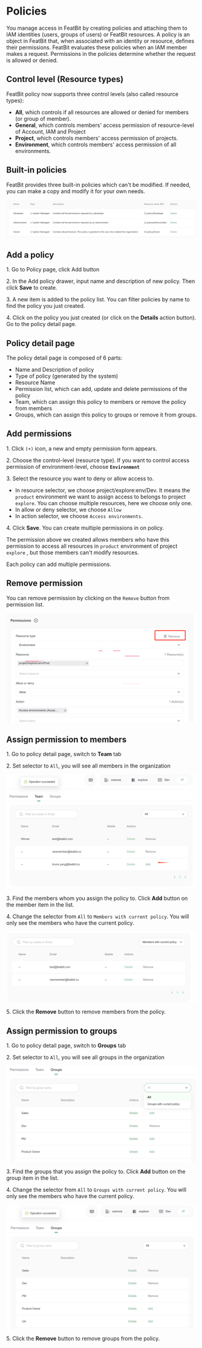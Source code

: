 # Policies

You manage access in FeatBit by creating policies and attaching them to IAM identities (users, groups of users) or FeatBit resources. A policy is an object in FeatBit that, when associated with an identity or resource, defines their permissions. FeatBit evaluates these policies when an IAM member makes a request. Permissions in the policies determine whether the request is allowed or denied.

## Control level (Resource types)

FeatBit policy now supports three control levels (also called resource types):

* **All**, which controls if all resources are allowed or denied for members (or group of member).
* **General**, which controls members' access permission of resource-level of Account, IAM and Project
* **Project**, which controls members' access permission of projects.
* **Environment**, which controls members' access permission of all environments.

## Built-in policies

FeatBit provides three built-in policies which can't be modified. If needed, you can make a copy and modify it for your own needs.

![](../iam/assets/policies/001.webp)

## Add a policy

1\. Go to Policy page, click Add button

2\. In the Add policy drawer, input name and description of new policy. Then click **Save** to create.

3\. A new item is added to the policy list. You can filter policies by name to find the policy you just created.

4\. Click on the policy you just created (or click on the **Details** action button). Go to the policy detail page.

## Policy detail page

The policy detail page is composed of 6 parts:

* Name and Description of policy
* Type of policy (generated by the system)
* Resource Name
* Permission list, which can add, update and delete permissions of the policy
* Team, which can assign this policy to members or remove the policy from members
* Groups, which can assign this policy to groups or remove it from groups.

## Add permissions

1\. Click `(+)` icon, a new and empty permission form appears.

2\. Choose the control-level (resource type). If you want to control access permission of environment-level, choose **`Environment`**

3\. Select the resource you want to deny or allow access to.

* In resource selector, we choose project/explore:env/Dev. It means the `product` environment we want to assign access to belongs to project `explore`. You can choose multiple resources, here we choose only one.
* In allow or deny selector, we choose `Allow`
* In action selector, we choose `Access environments`.

4\. Click **Save**. You can create multiple permissions in on policy.

The permission above we created allows members who have this permission to access all resources in `product` environment of project `explore` , but those members can't modify resources.

Each policy can add multiple permissions.

## Remove permission

You can remove permission by clicking on the `Remove` button from permission list.

![](../iam/assets/policies/002.webp)

## Assign permission to members

1\. Go to policy detail page, switch to **Team** tab

2\. Set selector to `All`, you will see all members in the organization

![](../iam/assets/policies/003.webp)

3\. Find the members whom you assign the policy to. Click **Add** button on the member item in the list.

4\. Change the selector from `All` to `Members with current policy`. You will only see the members who have the current policy.

![](../iam/assets/policies/004.webp)

5\. Click the **Remove** button to remove members from the policy.

## Assign permission to groups

1\. Go to policy detail page, switch to **Groups** tab

2\. Set selector to `All`, you will see all groups in the organization

![](../iam/assets/policies/005.webp)

3\. Find the groups that you assign the policy to. Click **Add** button on the group item in the list.

4\. Change the selector from `All` to `Groups with current policy`. You will only see the members who have the current policy.

![](../iam/assets/policies/006.webp)

5\. Click the **Remove** button to remove groups from the policy.

